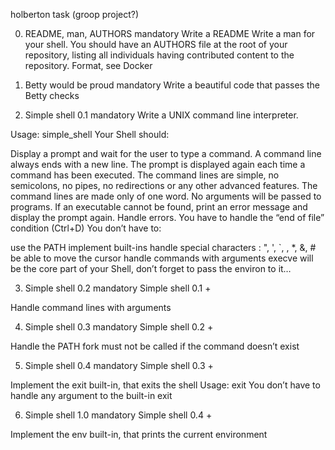 holberton task (groop project?)

0. README, man, AUTHORS
mandatory
Write a README
Write a man for your shell.
You should have an AUTHORS file at the root of your repository, listing all individuals having contributed content to the repository. Format, see Docker

1. Betty would be proud
mandatory
Write a beautiful code that passes the Betty checks

2. Simple shell 0.1
mandatory
Write a UNIX command line interpreter.

Usage: simple_shell
Your Shell should:

Display a prompt and wait for the user to type a command. A command line always ends with a new line.
The prompt is displayed again each time a command has been executed.
The command lines are simple, no semicolons, no pipes, no redirections or any other advanced features.
The command lines are made only of one word. No arguments will be passed to programs.
If an executable cannot be found, print an error message and display the prompt again.
Handle errors.
You have to handle the “end of file” condition (Ctrl+D)
You don’t have to:

use the PATH
implement built-ins
handle special characters : ", ', `, \, *, &, #
be able to move the cursor
handle commands with arguments
execve will be the core part of your Shell, don’t forget to pass the environ to it…

3. Simple shell 0.2
mandatory
Simple shell 0.1 +

Handle command lines with arguments

4. Simple shell 0.3
mandatory
Simple shell 0.2 +

Handle the PATH
fork must not be called if the command doesn’t exist

5. Simple shell 0.4
mandatory
Simple shell 0.3 +

Implement the exit built-in, that exits the shell
Usage: exit
You don’t have to handle any argument to the built-in exit

6. Simple shell 1.0
mandatory
Simple shell 0.4 +

Implement the env built-in, that prints the current environment

